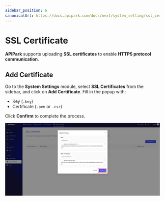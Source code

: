 ```yaml
---
sidebar_position: 6
canonicalUrl: https://docs.apipark.com/docs/next/system_setting/ssl_cert
---
```



# SSL Certificate

**APIPark** supports uploading **SSL certificates** to enable **HTTPS protocol communication**.

## Add Certificate

Go to the **System Settings** module, select **SSL Certificates** from the sidebar, and click on **Add Certificate**. Fill in the popup with:

- Key (`.key`)
- Certificate (`.pem` or `.csr`)

Click **Confirm** to complete the process.

![](images/2024-10-28/07431011d69e05a4a79a53e6518d4bbbbe1fe00180cc0ba7ff1dde43142006dc.png)  